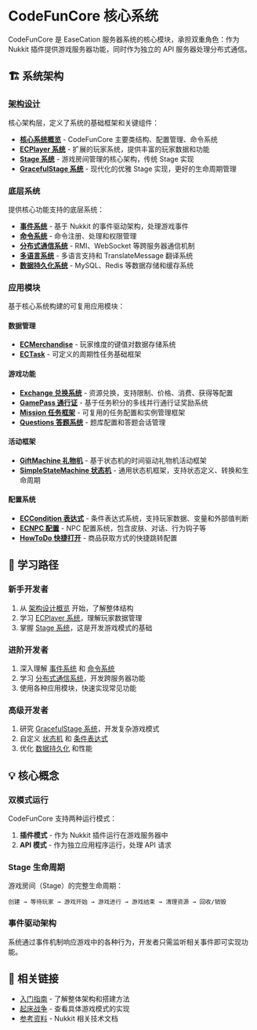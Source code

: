 # CodeFunCore 核心系统

CodeFunCore 是 EaseCation 服务器系统的核心模块，承担双重角色：作为 Nukkit 插件提供游戏服务器功能，同时作为独立的 API 服务器处理分布式通信。

## 🏗️ 系统架构

### [架构设计](/core/architecture/)

核心架构层，定义了系统的基础框架和关键组件：

- **[核心系统概览](/core/architecture/index.md)** - CodeFunCore 主要类结构、配置管理、命令系统
- **[ECPlayer 系统](/core/architecture/ecplayer.md)** - 扩展的玩家系统，提供丰富的玩家数据和功能
- **[Stage 系统](/core/architecture/stage.md)** - 游戏房间管理的核心架构，传统 Stage 实现
- **[GracefulStage 系统](/core/architecture/graceful-stage.md)** - 现代化的优雅 Stage 实现，更好的生命周期管理

### 底层系统

提供核心功能支持的底层系统：

- **[事件系统](/core/systems/event.md)** - 基于 Nukkit 的事件驱动架构，处理游戏事件
- **[命令系统](/core/systems/command.md)** - 命令注册、处理和权限管理
- **[分布式通信系统](/core/systems/communication.md)** - RMI、WebSocket 等跨服务器通信机制
- **[多语言系统](/core/systems/i18n.md)** - 多语言支持和 TranslateMessage 翻译系统
- **[数据持久化系统](/core/systems/persistence.md)** - MySQL、Redis 等数据存储和缓存系统

### 应用模块

基于核心系统构建的可复用应用模块：

#### 数据管理
- **[ECMerchandise](/core/modules/merchandise.md)** - 玩家维度的键值对数据存储系统
- **[ECTask](/core/modules/task.md)** - 可定义的周期性任务基础框架

#### 游戏功能
- **[Exchange 兑换系统](/core/modules/exchange.md)** - 资源兑换，支持限制、价格、消费、获得等配置
- **[GamePass 通行证](/core/modules/gamepass.md)** - 基于任务积分的多线并行通行证奖励系统
- **[Mission 任务框架](/core/modules/mission.md)** - 可复用的任务配置和实例管理框架
- **[Questions 答题系统](/core/modules/questions.md)** - 题库配置和答题会话管理

#### 活动框架
- **[GiftMachine 礼物机](/core/modules/gift-machine.md)** - 基于状态机的时间驱动礼物机活动框架
- **[SimpleStateMachine 状态机](/core/modules/state-machine.md)** - 通用状态机框架，支持状态定义、转换和生命周期

#### 配置系统
- **[ECCondition 表达式](/core/modules/condition.md)** - 条件表达式系统，支持玩家数据、变量和外部值判断
- **[ECNPC 配置](/core/modules/npc.md)** - NPC 配置系统，包含皮肤、对话、行为钩子等
- **[HowToDo 快捷打开](/core/modules/howto.md)** - 商品获取方式的快捷跳转配置

## 🎯 学习路径

### 新手开发者

1. 从 [架构设计概览](/core/architecture/index.md) 开始，了解整体结构
2. 学习 [ECPlayer 系统](/core/architecture/ecplayer.md)，理解玩家数据管理
3. 掌握 [Stage 系统](/core/architecture/stage.md)，这是开发游戏模式的基础

### 进阶开发者

1. 深入理解 [事件系统](/core/systems/event.md) 和 [命令系统](/core/systems/command.md)
2. 学习 [分布式通信系统](/core/systems/communication.md)，开发跨服务器功能
3. 使用各种应用模块，快速实现常见功能

### 高级开发者

1. 研究 [GracefulStage 系统](/core/architecture/graceful-stage.md)，开发复杂游戏模式
2. 自定义 [状态机](/core/modules/state-machine.md) 和 [条件表达式](/core/modules/condition.md)
3. 优化 [数据持久化](/core/systems/persistence.md) 和性能

## 💡 核心概念

### 双模式运行

CodeFunCore 支持两种运行模式：

1. **插件模式** - 作为 Nukkit 插件运行在游戏服务器中
2. **API 模式** - 作为独立应用程序运行，处理 API 请求

### Stage 生命周期

游戏房间（Stage）的完整生命周期：

```
创建 → 等待玩家 → 游戏开始 → 游戏进行 → 游戏结束 → 清理资源 → 回收/销毁
```

### 事件驱动架构

系统通过事件机制响应游戏中的各种行为，开发者只需监听相关事件即可实现功能。

## 🔗 相关链接

- [入门指南](/guide/) - 了解整体架构和搭建方法
- [起床战争](/games/bedwars/) - 查看具体游戏模式的实现
- [参考资料](/reference/nukkit.md) - Nukkit 相关技术文档
